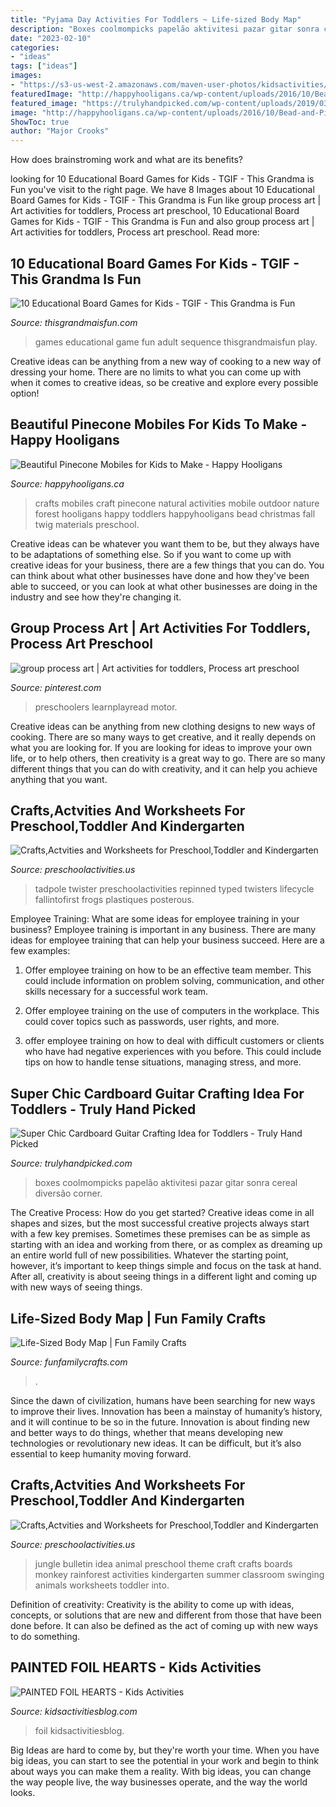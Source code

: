 ```yaml
---
title: "Pyjama Day Activities For Toddlers ~ Life-sized Body Map"
description: "Boxes coolmompicks papelão aktivitesi pazar gitar sonra cereal diversão corner"
date: "2023-02-10"
categories:
- "ideas"
tags: ["ideas"]
images:
- "https://s3-us-west-2.amazonaws.com/maven-user-photos/kidsactivities/kidsactivities/N_OC8Lr14kWeIGLiNC4SHQ/UtTJoVGRt0WLdmFCBnfd7w"
featuredImage: "http://happyhooligans.ca/wp-content/uploads/2016/10/Bead-and-Pinecone-Mobile-craft-for-kids-.jpg"
featured_image: "https://trulyhandpicked.com/wp-content/uploads/2019/03/ikat-bag-cardboard-guitar-1552967627k8n4g.jpg"
image: "http://happyhooligans.ca/wp-content/uploads/2016/10/Bead-and-Pinecone-Mobile-craft-for-kids-.jpg"
ShowToc: true
author: "Major Crooks"
---
```



How does brainstroming work and what are its benefits?
 

	

		
looking for 10 Educational Board Games for Kids - TGIF - This Grandma is Fun you've visit to the right page. We have 8 Images about 10 Educational Board Games for Kids - TGIF - This Grandma is Fun like group process art | Art activities for toddlers, Process art preschool, 10 Educational Board Games for Kids - TGIF - This Grandma is Fun and also group process art | Art activities for toddlers, Process art preschool. Read more:
		
    
## 10 Educational Board Games For Kids - TGIF - This Grandma Is Fun

<img loading=lazy src="https://www.thisgrandmaisfun.com/wp-content/uploads/2015/12/10-educational-board-games-for-kids-1.jpg" onerror="this.onerror=null;this.src='https://tse3.mm.bing.net/th?id=OIP.lj_Szsnp9PuVXkUVG_CzqwHaO0&amp;pid=15.1';" alt="10 Educational Board Games for Kids - TGIF - This Grandma is Fun">

_Source: thisgrandmaisfun.com_

>games educational game fun adult sequence thisgrandmaisfun play. 

	

Creative ideas can be anything from a new way of cooking to a new way of dressing your home. There are no limits to what you can come up with when it comes to creative ideas, so be creative and explore every possible option!

    
## Beautiful Pinecone Mobiles For Kids To Make - Happy Hooligans

<img loading=lazy src="http://happyhooligans.ca/wp-content/uploads/2016/10/Bead-and-Pinecone-Mobile-craft-for-kids-.jpg" onerror="this.onerror=null;this.src='https://tse3.mm.bing.net/th?id=OIP.-nPdziqk7PZb-Lg2WJN4OgAAAA&amp;pid=15.1';" alt="Beautiful Pinecone Mobiles for Kids to Make - Happy Hooligans">

_Source: happyhooligans.ca_

>crafts mobiles craft pinecone natural activities mobile outdoor nature forest hooligans happy toddlers happyhooligans bead christmas fall twig materials preschool. 

	

Creative ideas can be whatever you want them to be, but they always have to be adaptations of something else. So if you want to come up with creative ideas for your business, there are a few things that you can do. You can think about what other businesses have done and how they've been able to succeed, or you can look at what other businesses are doing in the industry and see how they're changing it.

    
## Group Process Art | Art Activities For Toddlers, Process Art Preschool

<img loading=lazy src="https://i.pinimg.com/736x/9d/00/4b/9d004b4a9675642558d31e16315890e0.jpg" onerror="this.onerror=null;this.src='https://tse3.mm.bing.net/th?id=OIP.viNsax9WA28kjzOtQQU6dAHaJ3&amp;pid=15.1';" alt="group process art | Art activities for toddlers, Process art preschool">

_Source: pinterest.com_

>preschoolers learnplayread motor. 

	

Creative ideas can be anything from new clothing designs to new ways of cooking. There are so many ways to get creative, and it really depends on what you are looking for. If you are looking for ideas to improve your own life, or to help others, then creativity is a great way to go. There are so many different things that you can do with creativity, and it can help you achieve anything that you want.

    
## Crafts,Actvities And Worksheets For Preschool,Toddler And Kindergarten

<img loading=lazy src="http://www.preschoolactivities.us/wp-content/uploads/2014/12/paper_plate_frog.jpg" onerror="this.onerror=null;this.src='https://tse1.mm.bing.net/th?id=OIP.QsECJBw26SASNbRAuNHEogHaJ6&amp;pid=15.1';" alt="Crafts,Actvities and Worksheets for Preschool,Toddler and Kindergarten">

_Source: preschoolactivities.us_

>tadpole twister preschoolactivities repinned typed twisters lifecycle fallintofirst frogs plastiques posterous. 

	

Employee Training: What are some ideas for employee training in your business?
Employee training is important in any business. There are many ideas for employee training that can help your business succeed. Here are a few examples:
1. Offer employee training on how to be an effective team member. This could include information on problem solving, communication, and other skills necessary for a successful work team.

2. Offer employee training on the use of computers in the workplace. This could cover topics such as passwords, user rights, and more.

3. offer employee training on how to deal with difficult customers or clients who have had negative experiences with you before. This could include tips on how to handle tense situations, managing stress, and more.

    
## Super Chic Cardboard Guitar Crafting Idea For Toddlers - Truly Hand Picked

<img loading=lazy src="https://trulyhandpicked.com/wp-content/uploads/2019/03/ikat-bag-cardboard-guitar-1552967627k8n4g.jpg" onerror="this.onerror=null;this.src='https://tse3.mm.bing.net/th?id=OIP.PE8Kg8VRdOL13Q3sRqO2VwHaLL&amp;pid=15.1';" alt="Super Chic Cardboard Guitar Crafting Idea for Toddlers - Truly Hand Picked">

_Source: trulyhandpicked.com_

>boxes coolmompicks papelão aktivitesi pazar gitar sonra cereal diversão corner. 

	

The Creative Process: How do you get started?
Creative ideas come in all shapes and sizes, but the most successful creative projects always start with a few key premises. Sometimes these premises can be as simple as starting with an idea and working from there, or as complex as dreaming up an entire world full of new possibilities. Whatever the starting point, however, it’s important to keep things simple and focus on the task at hand. After all, creativity is about seeing things in a different light and coming up with new ways of seeing things.

    
## Life-Sized Body Map | Fun Family Crafts

<img loading=lazy src="https://funfamilycrafts.com/wp-content/uploads/2013/08/IMG_2149.jpg" onerror="this.onerror=null;this.src='https://tse1.mm.bing.net/th?id=OIP.gTmHu1WGy-Ftx72yM1BPcQHaLG&amp;pid=15.1';" alt="Life-Sized Body Map | Fun Family Crafts">

_Source: funfamilycrafts.com_

>. 

	

Since the dawn of civilization, humans have been searching for new ways to improve their lives. Innovation has been a mainstay of humanity’s history, and it will continue to be so in the future. Innovation is about finding new and better ways to do things, whether that means developing new technologies or revolutionary new ideas. It can be difficult, but it’s also essential to keep humanity moving forward.

    
## Crafts,Actvities And Worksheets For Preschool,Toddler And Kindergarten

<img loading=lazy src="http://www.preschoolactivities.us/wp-content/uploads/2015/03/jungle-bulletin-board-3.jpg" onerror="this.onerror=null;this.src='https://tse2.mm.bing.net/th?id=OIP.fwCQzJz4NG5PwpFbfi2DuAHaJ6&amp;pid=15.1';" alt="Crafts,Actvities and Worksheets for Preschool,Toddler and Kindergarten">

_Source: preschoolactivities.us_

>jungle bulletin idea animal preschool theme craft crafts boards monkey rainforest activities kindergarten summer classroom swinging animals worksheets toddler into. 

	

Definition of creativity:
Creativity is the ability to come up with ideas, concepts, or solutions that are new and different from those that have been done before. It can also be defined as the act of coming up with new ways to do something.

    
## PAINTED FOIL HEARTS - Kids Activities

<img loading=lazy src="https://s3-us-west-2.amazonaws.com/maven-user-photos/kidsactivities/kidsactivities/N_OC8Lr14kWeIGLiNC4SHQ/UtTJoVGRt0WLdmFCBnfd7w" onerror="this.onerror=null;this.src='https://tse4.mm.bing.net/th?id=OIP.3qectOAfeFoHelOtoElkAgHaLH&amp;pid=15.1';" alt="PAINTED FOIL HEARTS - Kids Activities">

_Source: kidsactivitiesblog.com_

>foil kidsactivitiesblog. 

	

Big Ideas are hard to come by, but they're worth your time. When you have big ideas, you can start to see the potential in your work and begin to think about ways you can make them a reality. With big ideas, you can change the way people live, the way businesses operate, and the way the world looks.

